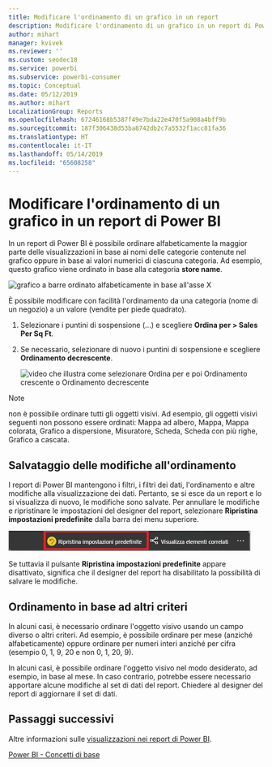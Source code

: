 ```yaml
---
title: Modificare l'ordinamento di un grafico in un report
description: Modificare l'ordinamento di un grafico in un report di Power BI
author: mihart
manager: kvivek
ms.reviewer: ''
ms.custom: seodec18
ms.service: powerbi
ms.subservice: powerbi-consumer
ms.topic: Conceptual
ms.date: 05/12/2019
ms.author: mihart
LocalizationGroup: Reports
ms.openlocfilehash: 67246168b5387f49e7bda22e470f5a908a4bff9b
ms.sourcegitcommit: 187f306438d53ba8742db2c7a5532f1acc81fa36
ms.translationtype: HT
ms.contentlocale: it-IT
ms.lasthandoff: 05/14/2019
ms.locfileid: "65608258"
---
```

# <a name="change-how-a-chart-is-sorted-in-a-power-bi-report"></a>Modificare l'ordinamento di un grafico in un report di Power BI
In un report di Power BI è possibile ordinare alfabeticamente la maggior parte delle visualizzazioni in base ai nomi delle categorie contenute nel grafico oppure in base ai valori numerici di ciascuna categoria. Ad esempio, questo grafico viene ordinato in base alla categoria **store name**.

![grafico a barre ordinato alfabeticamente in base all'asse X](media/end-user-change-sort/pbi_chartsortcategory.png)

È possibile modificare con facilità l'ordinamento da una categoria (nome di un negozio) a un valore (vendite per piede quadrato).

1. Selezionare i puntini di sospensione (...) e scegliere **Ordina per > Sales Per Sq Ft**.
2. Se necessario, selezionare di nuovo i puntini di sospensione e scegliere **Ordinamento decrescente**.

   ![video che illustra come selezionare Ordina per e poi Ordinamento crescente o Ordinamento decrescente](media/end-user-change-sort/sort.gif)

> [!NOTE]
> non è possibile ordinare tutti gli oggetti visivi. Ad esempio, gli oggetti visivi seguenti non possono essere ordinati: Mappa ad albero, Mappa, Mappa colorata, Grafico a dispersione, Misuratore, Scheda, Scheda con più righe, Grafico a cascata.

## <a name="saving-changes-you-make-to-sort-order"></a>Salvataggio delle modifiche all'ordinamento
I report di Power BI mantengono i filtri, i filtri dei dati, l'ordinamento e altre modifiche alla visualizzazione dei dati. Pertanto, se si esce da un report e lo si visualizza di nuovo, le modifiche sono salvate.  Per annullare le modifiche e ripristinare le impostazioni del designer del report, selezionare **Ripristina impostazioni predefinite** dalla barra dei menu superiore. 

![ordinamento permanente](media/end-user-change-sort/power-bi-reset-to-default.png)

Se tuttavia il pulsante **Ripristina impostazioni predefinite** appare disattivato, significa che il designer del report ha disabilitato la possibilità di salvare le modifiche.

<a name="other"></a>
## <a name="sorting-using-other-criteria"></a>Ordinamento in base ad altri criteri
In alcuni casi, è necessario ordinare l'oggetto visivo usando un campo diverso o altri criteri.  Ad esempio, è possibile ordinare per mese (anziché alfabeticamente) oppure ordinare per numeri interi anziché per cifra (esempio 0, 1, 9, 20 e non 0, 1, 20, 9).  

In alcuni casi, è possibile ordinare l'oggetto visivo nel modo desiderato, ad esempio, in base al mese.  In caso contrario, potrebbe essere necessario apportare alcune modifiche al set di dati del report. Chiedere al designer del report di aggiornare il set di dati.

## <a name="next-steps"></a>Passaggi successivi
Altre informazioni sulle [visualizzazioni nei report di Power BI](end-user-visualizations.md).

[Power BI - Concetti di base](end-user-basic-concepts.md)
